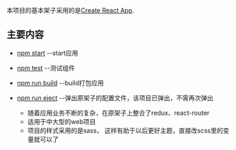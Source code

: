 
本项目的基本架子采用的是[Create React App](https://github.com/facebookincubator/create-react-app).

## 主要内容

  - [npm start](#npm-start) --start应用
  - [npm test](#npm-test) --测试组件
  - [npm run build](#npm-run-build) --build打包应用
  - [npm run eject](#npm-run-eject) --弹出原架子的配置文件，该项目已弹出，不需再次弹出



    -  随着应用业务不断的复杂，在原架子上整合了redux、react-router
    -  适用于中大型的web项目
    -  项目的样式采用的是sass， 这样有助于以后更好主题，直接改scss里的变量就可以了

